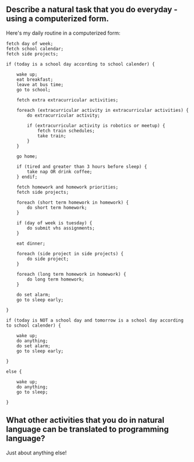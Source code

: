 ## Describe a natural task that you do everyday - using a computerized form.

Here's my daily routine in a computerized form:

    fetch day of week;
    fetch school calendar;
    fetch side projects;

    if (today is a school day according to school calender) {

        wake up;
        eat breakfast;
        leave at bus time;
        go to school;

        fetch extra extracurricular activities;

        foreach (extracurricular activity in extracurricular activities) {
            do extracurricular activity;

            if (extracurricular activity is robotics or meetup) {
                fetch train schedules;
                take train;
            }
        }

        go home;

        if (tired and greater than 3 hours before sleep) {
            take nap OR drink coffee;
        } endif;

        fetch homework and homework priorities;
        fetch side projects;

        foreach (short term homework in homework) {
            do short term homework;
        }

        if (day of week is tuesday) {
            do submit vhs assignments;
        }

        eat dinner;

        foreach (side project in side projects) {
            do side project;
        }

        foreach (long term homework in homework) {
            do long term homework;
        }

        do set alarm;
        go to sleep early;

    }

    if (today is NOT a school day and tomorrow is a school day according to school calender) {
        
        wake up;
        do anything;
        do set alarm;
        go to sleep early;

    }

    else {
        
        wake up;
        do anything;
        go to sleep;

    }

## What other activities that you do in natural language can be translated to programming language?

Just about anything else!
